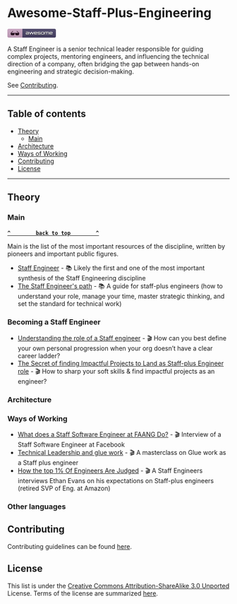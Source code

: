 # Awesome-Staff-Plus-Engineering

[![Awesome](_static/awesome.png)](https://github.com/sindresorhus/awesome)

A Staff Engineer is a senior technical leader responsible for guiding complex projects, mentoring engineers, and influencing the technical direction of a company, often bridging the gap between hands-on engineering and strategic decision-making.

See [Contributing](#contributing).

--------------------

## Table of contents

- [Theory](#theory)
  - [Main](#main)
- [Architecture](#architecture)
- [Ways of Working](#ways-of-working)
- [Contributing](#contributing)
- [License](#license)

--------------------

## Theory

### Main

**[`^        back to top        ^`](#awesome-selfhosted)**

Main is the list of the most important resources of the discipline, written by pioneers and important public figures.

- [Staff Engineer](https://staffeng.com/) - 📚 Likely the first and one of the most important synthesis of the Staff Engineering discipline
- [The Staff Engineer's path](https://www.oreilly.com/library/view/the-staff-engineers/9781098118723/) - 📚 A guide for staff-plus engineers (how to understand your role, manage your time, master strategic thinking, and set the standard for technical work)

### Becoming a Staff Engineer

- [Understanding the role of a Staff engineer](https://www.youtube.com/watch?v=7-ELnjgbS-o) - 🎬 How can you best define your own personal progression when your org doesn’t have a clear career ladder?
- [The Secret of finding Impactful Projects to Land as Staff-plus Engineer role](https://www.youtube.com/watch?v=MO793FafKwQ) - 🎬 How to sharp your soft skills & find impactful projects as an engineer?

### Architecture

### Ways of Working

- [What does a Staff Software Engineer at FAANG Do?](https://www.youtube.com/watch?v=qgKTof6rO2g) - 🎬 Interview of a Staff Software Engineer at Facebook
- [Technical Leadership and glue work](https://www.youtube.com/watch?v=KClAPipnKqw) - 🎬 A masterclass on Glue work as a Staff plus engineer
- [How the top 1% Of Engineers Are Judged](https://www.youtube.com/watch?v=b6P83dtntKo) - 🎬 A Staff Engineers interviews Ethan Evans on his expectations on Staff-plus engineers (retired SVP of Eng. at Amazon)

### Other languages

## Contributing

Contributing guidelines can be found [here](https://github.com/staffeng42/awesome-staff-plus-engineering/blob/master/CONTRIBUTING.md).

## License

This list is under the [Creative Commons Attribution-ShareAlike 3.0 Unported](https://github.com/awesome-selfhosted/awesome-selfhosted/blob/master/LICENSE) License.
Terms of the license are summarized [here](https://creativecommons.org/licenses/by-sa/3.0/).
